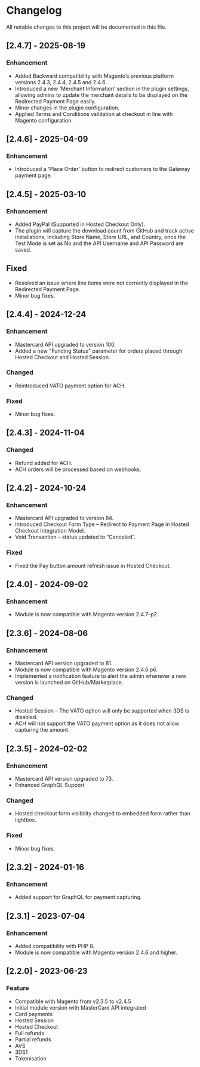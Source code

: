 # Changelog
All notable changes to this project will be documented in this file.

## [2.4.7] - 2025-08-19
### Enhancement
- Added Backward compatibility with Magento’s previous platform versions 2.4.3, 2.4.4, 2.4.5 and 2.4.6.
- Introduced a new ‘Merchant Information’ section in the plugin settings, allowing admins to update the merchant details to be displayed on the Redirected Payment Page easily.
- Minor changes in the plugin configuration.
- Applied Terms and Conditions validation at checkout in line with Magento configuration.

## [2.4.6] - 2025-04-09
### Enhancement
- Introduced a 'Place Order' button to redirect customers to the Gateway payment page.

## [2.4.5] - 2025-03-10
### Enhancement
- Added PayPal (Supported in Hosted Checkout Only).
- The plugin will capture the download count from GitHub and track active installations, including Store Name, Store URL, and Country, once the Test Mode is set as No and the API Username and API Password are saved.
## Fixed
- Resolved an issue where line items were not correctly displayed in the Redirected Payment Page.
- Minor bug fixes.

## [2.4.4] - 2024-12-24
### Enhancement
- Mastercard API upgraded to version 100.
- Added a new "Funding Status" parameter for orders placed through Hosted Checkout and Hosted Session.
### Changed
- Reintroduced VATO payment option for ACH.
### Fixed
- Minor bug fixes.

## [2.4.3] - 2024-11-04
### Changed
- Refund added for ACH.
- ACH orders will be processed based on webhooks.

## [2.4.2] - 2024-10-24
### Enhancement
- Mastercard API upgraded to version 84.
- Introduced Checkout Form Type – Redirect to Payment Page in Hosted Checkout Integration Model.
- Void Transaction – status updated to “Canceled”.
### Fixed
- Fixed the Pay button amount refresh issue in Hosted Checkout.

## [2.4.0] - 2024-09-02
### Enhancement
- Module is now compatible with Magento version 2.4.7-p2.

## [2.3.6] - 2024-08-06
### Enhancement
- Mastercard API version upgraded to 81.
- Module is now compatible with Magento version 2.4.6 p6.
- Implemented a notification feature to alert the admin whenever a new version is launched on GitHub/Marketplace.
### Changed
- Hosted Session – The VATO option will only be supported when 3DS is disabled.
- ACH will not support the VATO payment option as it does not allow capturing the amount.

## [2.3.5] - 2024-02-02
### Enhancement
- Mastercard API version upgraded to 73.
- Enhanced GraphQL Support
### Changed
- Hosted checkout form visibility changed to embedded form rather than lightbox.
### Fixed
- Minor bug fixes.

## [2.3.2] - 2024-01-16
### Enhancement
- Added support for GraphQL for payment capturing.

## [2.3.1] - 2023-07-04
### Enhancement
- Added compatibility with PHP 8.
- Module is now compatible with Magento version 2.4.6 and higher.

## [2.2.0] - 2023-06-23
### Feature
- Compatible with Magento from v2.3.5 to v2.4.5
- Initial module version with MasterCard API integrated
- Card payments
- Hosted Session
- Hosted Checkout
- Full refunds
- Partial refunds
- AVS
- 3DS1
- Tokenisation
